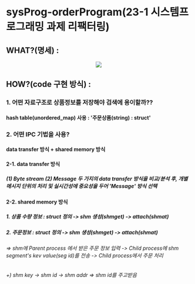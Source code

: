 # sysProg-orderProgram(23-1 시스템프로그래밍 과제 리팩터링)

## WHAT?(명세) : 
<p align="center">
  <img src="https://github.com/user-attachments/assets/48997085-32f2-49bc-b64f-b0705f2c12ca">
</p>




## HOW?(code 구현 방식) :
### 1. 어떤 자료구조로 상품정보를 저장해야 검색에 용이할까??
  #### hash table(unordered_map) 사용 : '주문상품(string) : struct' 

### 2. 어떤 IPC 기법을 사용? 
  #### data transfer 방식 + shared memory 방식

#### 2-1. data transfer 방식
  ##### (1) Byte stream (2) Message 두 가지의 data transfer 방식을 비교/분석 후, 개별 메시지 단위의 처리 및 실시간성에 중요성을 두어 'Message' 방식 선택

#### 2-2. shared memory 방식
  ##### 1. 상품 수량 정보 : struct 정의 -> shm 생성(shmget) -> attach(shmat) 
  ##### 2. 주문정보 : struct 정의 -> shm 생성(shmget) -> attach(shmat) 
  ###### => shm에 Parent process 에서 받은 주문 정보 입력 -> Child process에 shm segment's kev value(seg id)를 전송 -> Child process에서 주문 처리
  ###### +) shm key -> shm id -> shm addr => shm id를 주고받음
